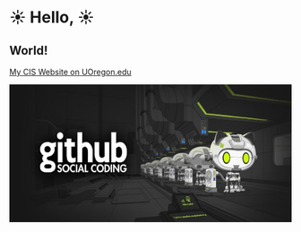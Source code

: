 # :sunny: Hello, :sunny:
## World!

[My CIS Website on UOregon.edu](http://pages.uoregon.edu/lewisz/111/)

![Github social coding logo](image/github-logo.jpg)
